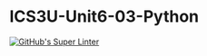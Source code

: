 # ICS3U-Unit6-03-Python

[![GitHub's Super Linter](https://github.com/Joshua-Yeung-2/ICS3U-Unit6-03-Python/workflows/GitHub's%20Super%20Linter/badge.svg)](https://github.com/Joshua-Yeung-2/ICS3U-Unit6-03-Python/actions)
